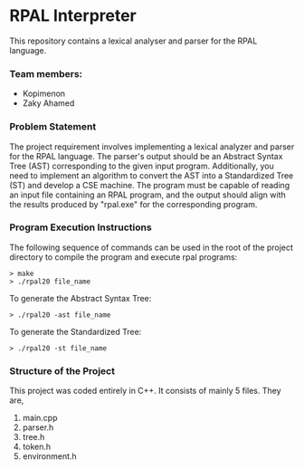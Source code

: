 # RPAL Interpreter
This repository contains a lexical analyser and parser for the RPAL language.

### Team members:
- Kopimenon
- Zaky Ahamed

### Problem Statement

The project requirement involves implementing a lexical analyzer and parser for the RPAL language. The parser's output should be an Abstract Syntax Tree (AST) corresponding to the given input program. Additionally, you need to implement an algorithm to convert the AST into a Standardized Tree (ST) and develop a CSE machine. The program must be capable of reading an input file containing an RPAL program, and the output should align with the results produced by "rpal.exe" for the corresponding program.

### Program Execution Instructions

The following sequence of commands can be used in the root of the project directory
to compile the program and execute rpal programs:
```
> make
> ./rpal20 file_name
```
To generate the Abstract Syntax Tree:
```
> ./rpal20 -ast file_name
```
To generate the Standardized Tree:
```
> ./rpal20 -st file_name
```

### Structure of the Project

This project was coded entirely in C++. It consists of mainly 5 files. They are,
1. main.cpp
2. parser.h
3. tree.h
4. token.h
5. environment.h

